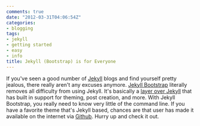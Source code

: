 ```yaml
---
comments: true
date: "2012-03-31T04:06:54Z"
categories:
- blogging
tags:
- jekyll
- getting started
- easy
- info
title: Jekyll (Bootstrap) is for Everyone
---
```


If you've seen a good number of [Jekyll](https://github.com/mojombo/jekyll)
blogs and find yourself pretty jealous, there really aren't any excuses anymore.
[Jekyll Bootstrap](http://jekyllbootstrap.com/) literally removes all difficulty
from using Jekyll. It's basically a [layer over
Jekyll](http://jekyllbootstrap.com/usage/jekyll-quick-start.html) that has built
in support for theming, post creation, and more. With Jekyll Bootstrap, you
really need to know very little of the command line. If you have a favorite
theme that's Jekyll based, chances are that user has made it available on the
internet via [Github](https://github.com/). Hurry up and check it out.

